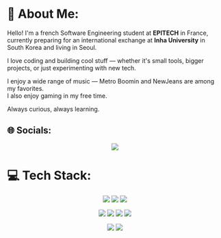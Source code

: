 # 💫 About Me:
Hello! I'm a french Software Engineering student at **EPITECH** in France, currently preparing for an international exchange at **Inha University** in South Korea and living in Seoul.

I love coding and building cool stuff — whether it's small tools, bigger projects, or just experimenting with new tech.

I enjoy a wide range of music — Metro Boomin and NewJeans are among my favorites.  
I also enjoy gaming in my free time.

Always curious, always learning.


## 🌐 Socials:
<p align="center">
    <a href="mailto:contact@evergardn.com">
        <img src="https://ziadoua.github.io/m3-Markdown-Badges/badges/Mail/mail1.svg">
    </a>
</p>

# 💻 Tech Stack:
<p align="center">
    <img src=https://ziadoua.github.io/m3-Markdown-Badges/badges/C/c1.svg>
    <img src=https://ziadoua.github.io/m3-Markdown-Badges/badges/C++/c++1.svg>
    <img src=https://ziadoua.github.io/m3-Markdown-Badges/badges/Python/python1.svg>
</p>
<p align="center">
    <img src=https://ziadoua.github.io/m3-Markdown-Badges/badges/PHP/php1.svg>
    <img src=https://ziadoua.github.io/m3-Markdown-Badges/badges/MySQL/mysql1.svg>
    <img src=https://ziadoua.github.io/m3-Markdown-Badges/badges/Javascript/javascript1.svg>
    <img src=https://ziadoua.github.io/m3-Markdown-Badges/badges/React/react1.svg>
</p>

<p align="center">
    <img src=https://ziadoua.github.io/m3-Markdown-Badges/badges/macOS/macos1.svg>
    <img src=https://ziadoua.github.io/m3-Markdown-Badges/badges/Linux/linux1.svg>
</p>
